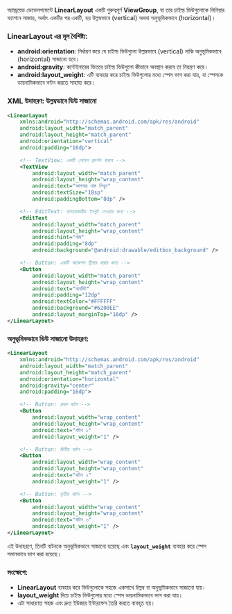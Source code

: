 অ্যান্ড্রয়েড ডেভেলপমেন্টে **LinearLayout** একটি গুরুত্বপূর্ণ **ViewGroup**, যা তার চাইল্ড ভিউগুলোকে লিনিয়ার ফ্যাশনে সাজায়, অর্থাৎ একটির পর একটি, হয় উল্লম্বভাবে (vertical) অথবা অনুভূমিকভাবে (horizontal)।

### LinearLayout এর মূল বৈশিষ্ট্য:
- **android:orientation**: নির্ধারণ করে যে চাইল্ড ভিউগুলো উল্লম্বভাবে (vertical) নাকি অনুভূমিকভাবে (horizontal) সাজানো হবে।
- **android:gravity**: কন্টেইনারের ভিতরে চাইল্ড ভিউগুলো কীভাবে অবস্থান করবে তা নিয়ন্ত্রণ করে।
- **android:layout_weight**: এটি ব্যবহার করে চাইল্ড ভিউগুলোর মধ্যে স্পেস ভাগ করা যায়, যা স্পেসকে ডায়নামিকভাবে বণ্টন করতে সাহায্য করে।

### XML উদাহরণ: উল্লম্বভাবে ভিউ সাজানো

```xml
<LinearLayout
    xmlns:android="http://schemas.android.com/apk/res/android"
    android:layout_width="match_parent"
    android:layout_height="match_parent"
    android:orientation="vertical"
    android:padding="16dp">

    <!-- TextView: একটি লেবেল প্রদর্শন করবে -->
    <TextView
        android:layout_width="match_parent"
        android:layout_height="wrap_content"
        android:text="আপনার নাম লিখুন"
        android:textSize="18sp"
        android:paddingBottom="8dp" />

    <!-- EditText: ব্যবহারকারীর ইনপুট নেওয়ার জন্য -->
    <EditText
        android:layout_width="match_parent"
        android:layout_height="wrap_content"
        android:hint="নাম"
        android:padding="8dp"
        android:background="@android:drawable/editbox_background" />

    <!-- Button: একটি অ্যাকশন ট্রিগার করার জন্য -->
    <Button
        android:layout_width="match_parent"
        android:layout_height="wrap_content"
        android:text="সাবমিট"
        android:padding="12dp"
        android:textColor="#FFFFFF"
        android:background="#6200EE"
        android:layout_marginTop="16dp" />
</LinearLayout>
```

### অনুভূমিকভাবে ভিউ সাজানো উদাহরণ:

```xml
<LinearLayout
    xmlns:android="http://schemas.android.com/apk/res/android"
    android:layout_width="match_parent"
    android:layout_height="match_parent"
    android:orientation="horizontal"
    android:gravity="center"
    android:padding="16dp">

    <!-- Button: প্রথম বাটন -->
    <Button
        android:layout_width="wrap_content"
        android:layout_height="wrap_content"
        android:text="বাটন ১"
        android:layout_weight="1" />

    <!-- Button: দ্বিতীয় বাটন -->
    <Button
        android:layout_width="wrap_content"
        android:layout_height="wrap_content"
        android:text="বাটন ২"
        android:layout_weight="1" />

    <!-- Button: তৃতীয় বাটন -->
    <Button
        android:layout_width="wrap_content"
        android:layout_height="wrap_content"
        android:text="বাটন ৩"
        android:layout_weight="1" />
</LinearLayout>
```

এই উদাহরণে, তিনটি বাটনকে অনুভূমিকভাবে সাজানো হয়েছে এবং **`layout_weight`** ব্যবহার করে স্পেস সমানভাবে ভাগ করা হয়েছে।

### সংক্ষেপে:

- **LinearLayout** ব্যবহার করে ভিউগুলোকে সহজে একসাথে উল্লম্ব বা অনুভূমিকভাবে সাজানো যায়।
- **layout_weight** দিয়ে চাইল্ড ভিউগুলোর মধ্যে স্পেস ডায়নামিকভাবে ভাগ করা যায়। 
- এটা সাধারণত সহজ এবং দ্রুত ইউজার ইন্টারফেস তৈরি করতে ব্যবহৃত হয়।
